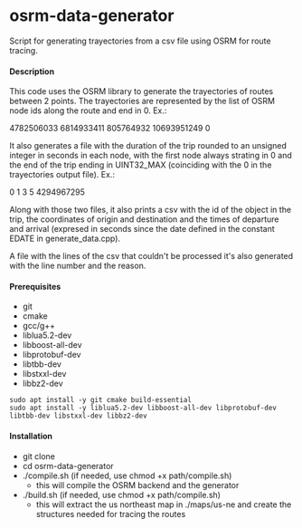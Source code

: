# osrm-data-generator

Script for generating trayectories from a csv file using OSRM for route tracing.

#### Description

This code uses the OSRM library to generate the trayectories of routes between 2 points. The trayectories are represented by the list of OSRM node ids along the route and end in 0. Ex.:

4782506033 6814933411 805764932 10693951249 0

It also generates a file with the duration of the trip rounded to an unsigned integer in seconds in each node, with the first node always strating in 0 and the end of the trip ending in UINT32_MAX (coinciding with the 0 in the trayectories output file). Ex.:

0 1 3 5 4294967295

Along with those two files, it also prints a csv with the id of the object in the trip, the coordinates of origin and destination and the times of departure and arrival (expresed in seconds since the date defined in the constant EDATE in generate_data.cpp).

A file with the lines of the csv that couldn't be processed it's also generated with the line number and the reason.

#### Prerequisites

- git
- cmake
- gcc/g++
- liblua5.2-dev
- libboost-all-dev
- libprotobuf-dev
- libtbb-dev
- libstxxl-dev
- libbz2-dev

```
sudo apt install -y git cmake build-essential
sudo apt install -y liblua5.2-dev libboost-all-dev libprotobuf-dev libtbb-dev libstxxl-dev libbz2-dev
```

#### Installation

- git clone 
- cd osrm-data-generator
- ./compile.sh (if needed, use chmod +x path/compile.sh)
    - this will compile the OSRM backend and the generator
- ./build.sh (if needed, use chmod +x path/compile.sh)
    - this will extract the us northeast map in ./maps/us-ne and create the structures needed for tracing the routes
